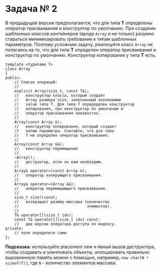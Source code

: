 # Задача № 2

В предыдущей версии предполагается, что для типа **T** определены оператор присваивания и конструктор по умолчанию. При создании шаблонных классов контейнеров (вроде `Array` и не только) разумно стараться минимизировать требования к типам шаблонных параметров. Поэтому усложним задачу, реализуйте класс `Array` не полагаясь на то, что для типа **T** определен оператор присваивания и конструктор по умолчанию. Конструктор копирования у типа **T** есть.

```cpp=
template <typename T>
class Array
{
public: 
    // Список операций:
    //
    explicit Array(size_t, const T&);
    //   конструктор класса, который создает
    //   Array размера size, заполненный значениями
    //   value типа T. Для типа T опредеделен конструктор 
    //   копирования, про конструктор по умолчанию и 
    //   оператор присваивания неизвестно.
    //
    Array(const Array &);
    //   конструктор копирования, который создает
    //   копию параметра. Считайте, что для типа
    //   T не определен оператор присваивания.
    //
    Array(const Array &&);
    //   конструктор перемещения
    //
    ~Array();
    //   деструктор, если он вам необходим.
    //
    Array& operator=(const Array &);
    //   оператор копирующего присваивания.
    //
    Array& operator=(Array &&);
    //   оператор перемещающего присваивания.
    //
    size_t size()const;
    //   возвращает размер массива (количество
    //                              элементов).
    //
    T& operator[](size_t idx);
    const T& operator[](size_t idx) const;
    //   две версии оператора доступа по индексу.
private:
    // поля определите сами
};
```

**Подсказка:** используйте placement new и явный вызов деструктора, чтобы создавать и уничтожать объекты, аллоцировать правильно выровненную память можно с помощью, например, `new char[N * sizeof(T)]`, где `N` - количество элементов массива.
